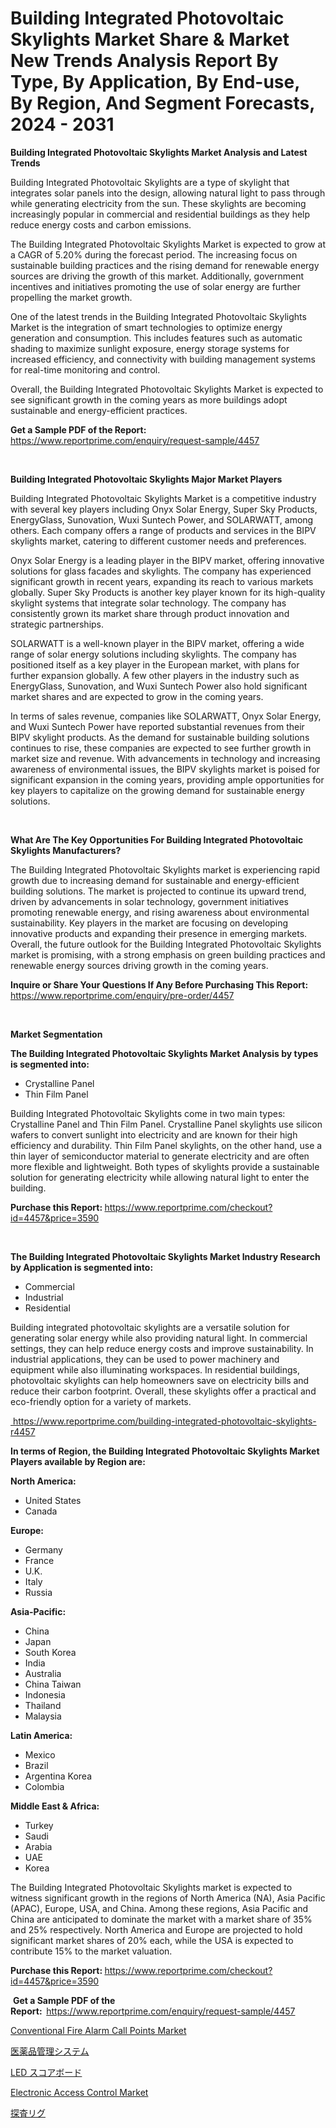 <p><h1>Building Integrated Photovoltaic Skylights Market Share & Market New Trends Analysis Report By Type, By Application, By End-use, By Region, And Segment Forecasts, 2024 - 2031</h1></p><p><strong>Building Integrated Photovoltaic Skylights Market Analysis and Latest Trends</strong></p>
<p><p>Building Integrated Photovoltaic Skylights are a type of skylight that integrates solar panels into the design, allowing natural light to pass through while generating electricity from the sun. These skylights are becoming increasingly popular in commercial and residential buildings as they help reduce energy costs and carbon emissions.</p><p>The Building Integrated Photovoltaic Skylights Market is expected to grow at a CAGR of 5.20% during the forecast period. The increasing focus on sustainable building practices and the rising demand for renewable energy sources are driving the growth of this market. Additionally, government incentives and initiatives promoting the use of solar energy are further propelling the market growth.</p><p>One of the latest trends in the Building Integrated Photovoltaic Skylights Market is the integration of smart technologies to optimize energy generation and consumption. This includes features such as automatic shading to maximize sunlight exposure, energy storage systems for increased efficiency, and connectivity with building management systems for real-time monitoring and control.</p><p>Overall, the Building Integrated Photovoltaic Skylights Market is expected to see significant growth in the coming years as more buildings adopt sustainable and energy-efficient practices.</p></p>
<p><strong>Get a Sample PDF of the Report:&nbsp;</strong> <a href="https://www.reportprime.com/enquiry/request-sample/4457">https://www.reportprime.com/enquiry/request-sample/4457</a></p>
<p>&nbsp;</p>
<p><strong>Building Integrated Photovoltaic Skylights Major Market Players</strong></p>
<p><p>Building Integrated Photovoltaic Skylights Market is a competitive industry with several key players including Onyx Solar Energy, Super Sky Products, EnergyGlass, Sunovation, Wuxi Suntech Power, and SOLARWATT, among others. Each company offers a range of products and services in the BIPV skylights market, catering to different customer needs and preferences.</p><p>Onyx Solar Energy is a leading player in the BIPV market, offering innovative solutions for glass facades and skylights. The company has experienced significant growth in recent years, expanding its reach to various markets globally. Super Sky Products is another key player known for its high-quality skylight systems that integrate solar technology. The company has consistently grown its market share through product innovation and strategic partnerships.</p><p>SOLARWATT is a well-known player in the BIPV market, offering a wide range of solar energy solutions including skylights. The company has positioned itself as a key player in the European market, with plans for further expansion globally. A few other players in the industry such as EnergyGlass, Sunovation, and Wuxi Suntech Power also hold significant market shares and are expected to grow in the coming years.</p><p>In terms of sales revenue, companies like SOLARWATT, Onyx Solar Energy, and Wuxi Suntech Power have reported substantial revenues from their BIPV skylight products. As the demand for sustainable building solutions continues to rise, these companies are expected to see further growth in market size and revenue. With advancements in technology and increasing awareness of environmental issues, the BIPV skylights market is poised for significant expansion in the coming years, providing ample opportunities for key players to capitalize on the growing demand for sustainable energy solutions.</p></p>
<p>&nbsp;</p>
<p><strong>What Are The Key Opportunities For Building Integrated Photovoltaic Skylights Manufacturers?</strong></p>
<p><p>The Building Integrated Photovoltaic Skylights market is experiencing rapid growth due to increasing demand for sustainable and energy-efficient building solutions. The market is projected to continue its upward trend, driven by advancements in solar technology, government initiatives promoting renewable energy, and rising awareness about environmental sustainability. Key players in the market are focusing on developing innovative products and expanding their presence in emerging markets. Overall, the future outlook for the Building Integrated Photovoltaic Skylights market is promising, with a strong emphasis on green building practices and renewable energy sources driving growth in the coming years.</p></p>
<p><strong>Inquire or Share Your Questions If Any Before Purchasing This Report:</strong> <a href="https://www.reportprime.com/enquiry/pre-order/4457">https://www.reportprime.com/enquiry/pre-order/4457</a></p>
<p>&nbsp;</p>
<p><strong>Market Segmentation</strong></p>
<p><strong>The Building Integrated Photovoltaic Skylights Market Analysis by types is segmented into:</strong></p>
<p><ul><li>Crystalline Panel</li><li>Thin Film Panel</li></ul></p>
<p><p>Building Integrated Photovoltaic Skylights come in two main types: Crystalline Panel and Thin Film Panel. Crystalline Panel skylights use silicon wafers to convert sunlight into electricity and are known for their high efficiency and durability. Thin Film Panel skylights, on the other hand, use a thin layer of semiconductor material to generate electricity and are often more flexible and lightweight. Both types of skylights provide a sustainable solution for generating electricity while allowing natural light to enter the building.</p></p>
<p><strong>Purchase this Report:&nbsp;</strong><a href="https://www.reportprime.com/checkout?id=4457&price=3590">https://www.reportprime.com/checkout?id=4457&price=3590</a></p>
<p>&nbsp;</p>
<p><strong>The Building Integrated Photovoltaic Skylights Market Industry Research by Application is segmented into:</strong></p>
<p><ul><li>Commercial</li><li>Industrial</li><li>Residential</li></ul></p>
<p><p>Building integrated photovoltaic skylights are a versatile solution for generating solar energy while also providing natural light. In commercial settings, they can help reduce energy costs and improve sustainability. In industrial applications, they can be used to power machinery and equipment while also illuminating workspaces. In residential buildings, photovoltaic skylights can help homeowners save on electricity bills and reduce their carbon footprint. Overall, these skylights offer a practical and eco-friendly option for a variety of markets.</p></p>
<p><a href="https://www.reportprime.com/building-integrated-photovoltaic-skylights-r4457">&nbsp;https://www.reportprime.com/building-integrated-photovoltaic-skylights-r4457</a></p>
<p><strong>In terms of Region, the Building Integrated Photovoltaic Skylights Market Players available by Region are:</strong></p>
<p>
    <p> <strong> North America: </strong>
        <ul>
            <li>United States</li>
            <li>Canada</li>
        </ul>
        </p> 
    <p> <strong> Europe: </strong>
        <ul>
            <li>Germany</li>
            <li>France</li>
            <li>U.K.</li>
            <li>Italy</li>
            <li>Russia</li>
        </ul>
        </p> 
    <p> <strong> Asia-Pacific: </strong>
        <ul>
            <li>China</li>
            <li>Japan</li>
            <li>South Korea</li>
            <li>India</li>
            <li>Australia</li>
            <li>China Taiwan</li>
            <li>Indonesia</li>
            <li>Thailand</li>
            <li>Malaysia</li>
        </ul>
        </p> 
    <p> <strong> Latin America: </strong>
        <ul>
            <li>Mexico</li>
            <li>Brazil</li>
            <li>Argentina Korea</li>
            <li>Colombia</li>
        </ul>
        </p> 
    <p> <strong> Middle East & Africa: </strong>
        <ul>
            <li>Turkey</li>
            <li>Saudi</li>
            <li>Arabia</li>
            <li>UAE</li>
            <li>Korea</li>
        </ul>
    </p>
    </p>
<p><p>The Building Integrated Photovoltaic Skylights market is expected to witness significant growth in the regions of North America (NA), Asia Pacific (APAC), Europe, USA, and China. Among these regions, Asia Pacific and China are anticipated to dominate the market with a market share of 35% and 25% respectively. North America and Europe are projected to hold significant market shares of 20% each, while the USA is expected to contribute 15% to the market valuation.</p></p>
<p><strong>Purchase this Report: </strong><a href="https://www.reportprime.com/checkout?id=4457&price=3590">https://www.reportprime.com/checkout?id=4457&price=3590</a></p>
<p>&nbsp;<strong>Get a Sample PDF of the Report:&nbsp;&nbsp;</strong><a href="https://www.reportprime.com/enquiry/request-sample/4457">https://www.reportprime.com/enquiry/request-sample/4457</a></p>
<p><strong></strong></p>
<p><p><a href="https://github.com/seekum/Market-Research-Report-List-2/blob/main/conventional-fire-alarm-call-points-market.md">Conventional Fire Alarm Call Points Market</a></p><p><a href="https://github.com/JerelSchulit20231/Market-Research-Report-List-1/blob/main/239363573607.md">医薬品管理システム</a></p><p><a href="https://medium.com/@rodhoppe07/led%E3%82%B9%E3%82%B3%E3%82%A2%E3%83%9C%E3%83%BC%E3%83%89%E3%81%AE%E5%B8%82%E5%A0%B4%E8%A6%8F%E6%A8%A1-cagr-%E3%83%88%E3%83%AC%E3%83%B3%E3%83%89-2024%E5%B9%B4-2030%E5%B9%B4-6dfde4dbd717">LED スコアボード</a></p><p><a href="https://github.com/nancykennedykellievqfqt2/Market-Research-Report-List-2/blob/main/electronic-access-control-market.md">Electronic Access Control Market</a></p><p><a href="https://github.com/NovaStamm2023/Market-Research-Report-List-1/blob/main/664224273606.md">探査リグ</a></p></p>